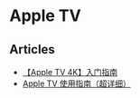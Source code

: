 # Apple TV

## Articles
* [【Apple TV 4K】入门指南](https://www.bilibili.com/read/cv33683761/)
* [Apple TV 使用指南（超详细）](https://www.bilibili.com/video/BV1bG4y1K7eu/)
